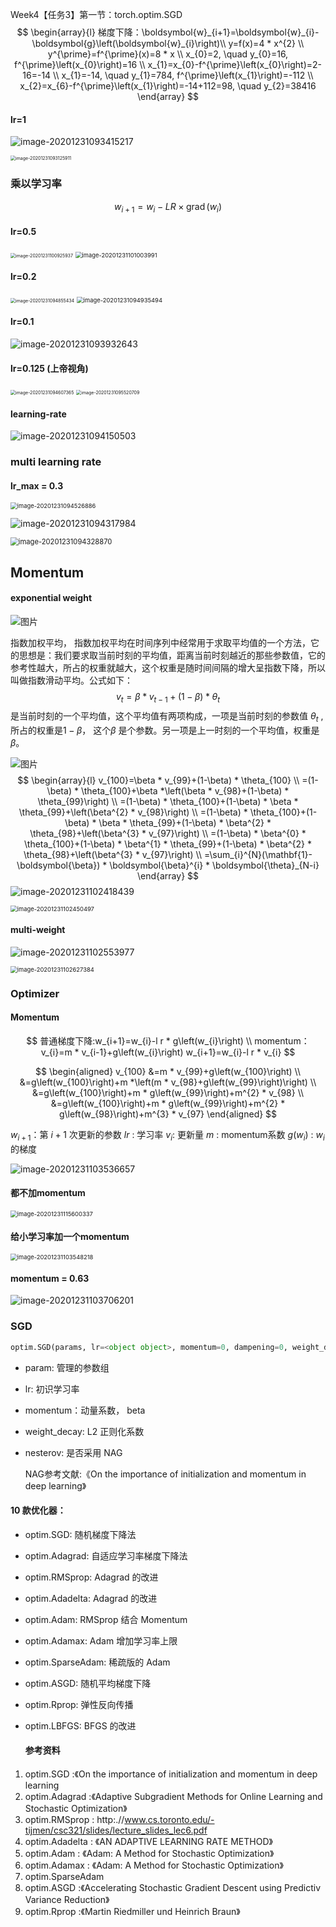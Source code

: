 

Week4【任务3】第一节：torch.optim.SGD
$$
\begin{array}{l}
梯度下降：\boldsymbol{w}_{i+1}=\boldsymbol{w}_{i}-\boldsymbol{g}\left(\boldsymbol{w}_{i}\right)\\
y=f(x)=4 * x^{2} \\
y^{\prime}=f^{\prime}(x)=8 * x \\
x_{0}=2, \quad y_{0}=16, f^{\prime}\left(x_{0}\right)=16 \\
x_{1}=x_{0}-f^{\prime}\left(x_{0}\right)=2-16=-14 \\
x_{1}=-14, \quad y_{1}=784, f^{\prime}\left(x_{1}\right)=-112 \\
x_{2}=x_{6}-f^{\prime}\left(x_{1}\right)=-14+112=98, \quad y_{2}=38416
\end{array}
$$

#### lr=1

![image-20201231093415217](Week4%E3%80%90%E4%BB%BB%E5%8A%A13%E3%80%91%E7%AC%AC%E4%B8%80%E8%8A%82%EF%BC%9Atorch.optim.SGD.assets/image-20201231093415217.png)

<img src="Week4%E3%80%90%E4%BB%BB%E5%8A%A13%E3%80%91%E7%AC%AC%E4%B8%80%E8%8A%82%EF%BC%9Atorch.optim.SGD.assets/image-20201231093125911.png" alt="image-20201231093125911" style="zoom:50%;" />



### 乘以学习率

$$
w_{i+1}=w_{i}-L R \times \operatorname{grad}\left(w_{i}\right)
$$

#### lr=0.5

<img src="Week4%E3%80%90%E4%BB%BB%E5%8A%A13%E3%80%91%E7%AC%AC%E4%B8%80%E8%8A%82%EF%BC%9Atorch.optim.SGD.assets/image-20201231100925937.png" alt="image-20201231100925937" style="zoom:50%;" />

<img src="Week4%E3%80%90%E4%BB%BB%E5%8A%A13%E3%80%91%E7%AC%AC%E4%B8%80%E8%8A%82%EF%BC%9Atorch.optim.SGD.assets/image-20201231101003991.png" alt="image-20201231101003991" style="zoom:67%;" />



#### lr=0.2

<img src="Week4%E3%80%90%E4%BB%BB%E5%8A%A13%E3%80%91%E7%AC%AC%E4%B8%80%E8%8A%82%EF%BC%9Atorch.optim.SGD.assets/image-20201231094855434.png" alt="image-20201231094855434" style="zoom:50%;" />

<img src="Week4%E3%80%90%E4%BB%BB%E5%8A%A13%E3%80%91%E7%AC%AC%E4%B8%80%E8%8A%82%EF%BC%9Atorch.optim.SGD.assets/image-20201231094935494.png" alt="image-20201231094935494" style="zoom: 67%;" />

#### lr=0.1

![image-20201231093932643](Week4%E3%80%90%E4%BB%BB%E5%8A%A13%E3%80%91%E7%AC%AC%E4%B8%80%E8%8A%82%EF%BC%9Atorch.optim.SGD.assets/image-20201231093932643.png)

#### lr=0.125 (上帝视角)

<img src="Week4%E3%80%90%E4%BB%BB%E5%8A%A13%E3%80%91%E7%AC%AC%E4%B8%80%E8%8A%82%EF%BC%9Atorch.optim.SGD.assets/image-20201231094607365.png" alt="image-20201231094607365" style="zoom: 50%;" />

<img src="Week4%E3%80%90%E4%BB%BB%E5%8A%A13%E3%80%91%E7%AC%AC%E4%B8%80%E8%8A%82%EF%BC%9Atorch.optim.SGD.assets/image-20201231095520709.png" alt="image-20201231095520709" style="zoom: 50%;" />

#### learning-rate

![image-20201231094150503](Week4%E3%80%90%E4%BB%BB%E5%8A%A13%E3%80%91%E7%AC%AC%E4%B8%80%E8%8A%82%EF%BC%9Atorch.optim.SGD.assets/image-20201231094150503.png)

### multi learning rate

#### lr_max = 0.3

<img src="Week4%E3%80%90%E4%BB%BB%E5%8A%A13%E3%80%91%E7%AC%AC%E4%B8%80%E8%8A%82%EF%BC%9Atorch.optim.SGD.assets/image-20201231094526886.png" alt="image-20201231094526886" style="zoom:67%;" />

![image-20201231094317984](Week4%E3%80%90%E4%BB%BB%E5%8A%A13%E3%80%91%E7%AC%AC%E4%B8%80%E8%8A%82%EF%BC%9Atorch.optim.SGD.assets/image-20201231094317984.png)

<img src="Week4%E3%80%90%E4%BB%BB%E5%8A%A13%E3%80%91%E7%AC%AC%E4%B8%80%E8%8A%82%EF%BC%9Atorch.optim.SGD.assets/image-20201231094328870.png" alt="image-20201231094328870" style="zoom:80%;" />

## Momentum

#### exponential weight

![图片](Week4%E3%80%90%E4%BB%BB%E5%8A%A13%E3%80%91%E7%AC%AC%E4%B8%80%E8%8A%82%EF%BC%9Atorch.optim.SGD.assets/640)

指数加权平均， 指数加权平均在时间序列中经常用于求取平均值的一个方法，它的思想是：我们要求取当前时刻的平均值，距离当前时刻越近的那些参数值，它的参考性越大，所占的权重就越大，这个权重是随时间间隔的增大呈指数下降，所以叫做指数滑动平均。公式如下：
$$
v_{t}=\beta * v_{t-1}+(1-\beta) * \theta_{t}
$$
是当前时刻的一个平均值，这个平均值有两项构成，一项是当前时刻的参数值 $\theta_{t}$  , 所占的权重是$1-\beta$， 这个$\beta$ 是个参数。另一项是上一时刻的一个平均值，权重是 $\beta$。

![图片](https://mmbiz.qpic.cn/mmbiz_png/210IyDic7racmzhFcYJ3xGkoS1LtVdaKK5iaFzM6ppcq6seKe2DvGuP4BBNicPeQEx8mes7snhemmD1o2013URTFw/640?wx_fmt=png&tp=webp&wxfrom=5&wx_lazy=1&wx_co=1)
$$
\begin{array}{l}
v_{100}=\beta * v_{99}+(1-\beta) * \theta_{100} \\
=(1-\beta) * \theta_{100}+\beta *\left(\beta * v_{98}+(1-\beta) * \theta_{99}\right) \\
=(1-\beta) * \theta_{100}+(1-\beta) * \beta * \theta_{99}+\left(\beta^{2} * v_{98}\right) \\
=(1-\beta) * \theta_{100}+(1-\beta) * \beta * \theta_{99}+(1-\beta) * \beta^{2} * \theta_{98}+\left(\beta^{3} * v_{97}\right) \\
=(1-\beta) * \beta^{0} * \theta_{100}+(1-\beta) * \beta^{1} * \theta_{99}+(1-\beta) * \beta^{2} * \theta_{98}+\left(\beta^{3} * v_{97}\right) \\
=\sum_{i}^{N}(\mathbf{1}-\boldsymbol{\beta}) * \boldsymbol{\beta}^{i} * \boldsymbol{\theta}_{N-i}
\end{array}
$$
![image-20201231102418439](Week4%E3%80%90%E4%BB%BB%E5%8A%A13%E3%80%91%E7%AC%AC%E4%B8%80%E8%8A%82%EF%BC%9Atorch.optim.SGD.assets/image-20201231102418439.png)

<img src="Week4%E3%80%90%E4%BB%BB%E5%8A%A13%E3%80%91%E7%AC%AC%E4%B8%80%E8%8A%82%EF%BC%9Atorch.optim.SGD.assets/image-20201231102450497.png" alt="image-20201231102450497" style="zoom:67%;" />

#### multi-weight

![image-20201231102553977](Week4%E3%80%90%E4%BB%BB%E5%8A%A13%E3%80%91%E7%AC%AC%E4%B8%80%E8%8A%82%EF%BC%9Atorch.optim.SGD.assets/image-20201231102553977.png)

<img src="Week4%E3%80%90%E4%BB%BB%E5%8A%A13%E3%80%91%E7%AC%AC%E4%B8%80%E8%8A%82%EF%BC%9Atorch.optim.SGD.assets/image-20201231102627384.png" alt="image-20201231102627384" style="zoom:67%;" />

### Optimizer

#### Momentum

$$
普通梯度下降:w_{i+1}=w_{i}-l r * g\left(w_{i}\right)
\\
momentum： 
v_{i}=m * v_{i-1}+g\left(w_{i}\right) w_{i+1}=w_{i}-l r * v_{i}
$$

$$
\begin{aligned}
v_{100} &=m * v_{99}+g\left(w_{100}\right) \\
&=g\left(w_{100}\right)+m *\left(m * v_{98}+g\left(w_{99}\right)\right) \\
&=g\left(w_{100}\right)+m * g\left(w_{99}\right)+m^{2} * v_{98} \\
&=g\left(w_{100}\right)+m * g\left(w_{99}\right)+m^{2} * g\left(w_{98}\right)+m^{3} * v_{97}
\end{aligned}
$$

$w_{i+1}$：第 $i+1$ 次更新的参数
$lr$ : 学习率
$v_{i}$: 更新量
$m$ : momentum系数
$g\left(w_{i}\right)$ : $w_{i}$的梯度

![image-20201231103536657](Week4%E3%80%90%E4%BB%BB%E5%8A%A13%E3%80%91%E7%AC%AC%E4%B8%80%E8%8A%82%EF%BC%9Atorch.optim.SGD.assets/image-20201231103536657.png)

#### 都不加momentum

<img src="Week4%E3%80%90%E4%BB%BB%E5%8A%A13%E3%80%91%E7%AC%AC%E4%B8%80%E8%8A%82%EF%BC%9Atorch.optim.SGD.assets/image-20201231115600337.png" alt="image-20201231115600337" style="zoom: 67%;" />

#### 给小学习率加一个momentum

<img src="Week4%E3%80%90%E4%BB%BB%E5%8A%A13%E3%80%91%E7%AC%AC%E4%B8%80%E8%8A%82%EF%BC%9Atorch.optim.SGD.assets/image-20201231103548218.png" alt="image-20201231103548218" style="zoom:67%;" />

#### momentum = 0.63

![image-20201231103706201](Week4%E3%80%90%E4%BB%BB%E5%8A%A13%E3%80%91%E7%AC%AC%E4%B8%80%E8%8A%82%EF%BC%9Atorch.optim.SGD.assets/image-20201231103706201.png)

### SGD

```python
optim.SGD(params, lr=<object object>, momentum=0, dampening=0, weight_decay=0, nesterov=False)

```

- param: 管理的参数组

- lr: 初识学习率

- momentum：动量系数， beta

- weight_decay: L2 正则化系数

- nesterov: 是否采用 NAG

  NAG参考文献:《On the importance of initialization and momentum in deep learning》

#### 10 款优化器：

- optim.SGD: 随机梯度下降法

- optim.Adagrad: 自适应学习率梯度下降法

- optim.RMSprop: Adagrad 的改进

- optim.Adadelta: Adagrad 的改进

- optim.Adam: RMSprop 结合 Momentum

- optim.Adamax: Adam 增加学习率上限

- optim.SparseAdam: 稀疏版的 Adam

- optim.ASGD: 随机平均梯度下降

- optim.Rprop: 弹性反向传播

- optim.LBFGS: BFGS 的改进

  

  #### 参考资料

1. optim.SGD :《On the importance of initialization and momentum in deep learning
2. optim.Adagrad :《Adaptive Subgradient Methods for Online Learning and Stochastic Optimization》
3. optim.RMSprop :
  http:.//www.cs.toronto.edu/-tijmen/csc321/slides/lecture_slides_lec6.pdf
4. optim.Adadelta : 《AN ADAPTIVE LEARNING RATE METHOD》
5. optim.Adam : 《Adam: A Method for Stochastic Optimization》
6. optim.Adamax : 《Adam: A Method for Stochastic Optimization》
7. optim.SparseAdam
8. optim.ASGD :《Accelerating Stochastic Gradient Descent using Predictiv Variance Reduction》
9. optim.Rprop :《Martin Riedmiller und Heinrich Braun》